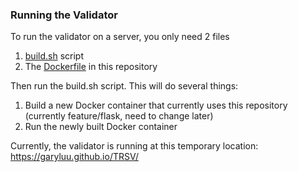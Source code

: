 ### Running the Validator

To run the validator on a server, you only need 2 files
1.  [build.sh](../build.sh) script
2.  The [Dockerfile](../Dockerfile) in this repository

Then run the build.sh script.  This will do several things:
1. Build a new Docker container that currently uses this repository (currently feature/flask, need to change later)
2. Run the newly built Docker container

Currently, the validator is running at this temporary location: https://garyluu.github.io/TRSV/
